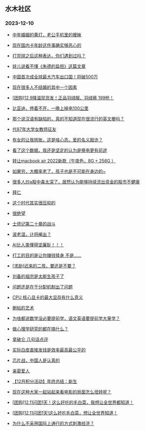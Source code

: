 ## 水木社区 
### 2023-12-10

+ [中年婚姻的黄灯，老公手机里的暧昧](https://www.mysmth.net/nForum/article/FamilyLife/1766517785)

+ [现在国内卡年龄这件事确实够恶心的](https://www.mysmth.net/nForum/article/WorkLife/3455048)

+ [打完球之后这种表达，你们遇到过吗？](https://www.mysmth.net/nForum/article/Badminton/577303)

+ [娃儿说看不懂《朱德的扁担》这篇文章](https://www.mysmth.net/nForum/article/ChildEducation/2319485)

+ [中国首次成全球最大汽车出口国！将破500万](https://www.mysmth.net/nForum/article/AutoWorld/1944736011)

+ [现在很多人不结婚的其中一个因素](https://www.mysmth.net/nForum/article/Age/20322541)

+ [[团购]12.9降温现货发！正品羽绒服、羽绒裤 199抢！](https://www.mysmth.net/nForum/article/ADAgent_TG/1313869)

+ [比亚迪，停着不开，一晚上掉电100公里](https://www.mysmth.net/nForum/article/GreenAuto/1424155)

+ [那个说汉语有缺陷的，真的不知道现在很流行的英文梗吗？](https://www.mysmth.net/nForum/article/Joke/4140580)

+ [代87年大学女教师征友](https://www.mysmth.net/nForum/article/PieLove/2870696)

+ [有女的让我转账，这是啥心态，爱的名义敲诈？](https://www.mysmth.net/nForum/article/Love/6273903)

+ [看了这个数据，我还是坚定的认为是换电更有前途](https://www.mysmth.net/nForum/article/GreenAuto/1424509)

+ [转让macbook air 2022新款（午夜色，8G + 256G ）](https://www.mysmth.net/nForum/article/SecondComputer/2302983)

+ [如果穷，大概率老了，孩子也是不可能在身边的~](https://www.mysmth.net/nForum/article/Age/20322757)

+ [很多人炒a股中毒太深了，居然认为能够持续流出资金的股市不健康](https://www.mysmth.net/nForum/article/Stock/10717592)

+ [拜仁](https://www.mysmth.net/nForum/article/WorldSoccer/18069489)

+ [这个时代其实很压抑的](https://www.mysmth.net/nForum/article/WorkLife/3456580)

+ [很绝望](https://www.mysmth.net/nForum/article/FamilyLife/1766518080)

+ [士师记第二十章的战斗](https://www.mysmth.net/nForum/article/Literature/132372)

+ [波老湿，计将阉出？](https://www.mysmth.net/nForum/article/Shuibuzhao/49415)

+ [AI比人类懂得坚廉耻！！！](https://www.mysmth.net/nForum/article/ITExpress/2508890)

+ [打工的目的是让你赚钱赎身 不是……](https://www.mysmth.net/nForum/article/WorkLife/3456591)

+ [[求助]迟来的二孩，要还是不要？](https://www.mysmth.net/nForum/article/Children/932718474)

+ [刘备的祖宗是太能生孩子了](https://www.mysmth.net/nForum/article/Joke/4140861)

+ [问题还是在于分配机制出了问题](https://www.mysmth.net/nForum/article/Stock/10716722)

+ [CPU 核心显卡的最大显存有什么意义](https://www.mysmth.net/nForum/article/CompMarket/544310886)

+ [删帖的艺术](https://www.mysmth.net/nForum/article/OldSongs/406939)

+ [为啥都说数学没必要提前学，语文英语要提前学大量学？](https://www.mysmth.net/nForum/article/ChildEducation/2320085)

+ [做心理学研究的都在搞什么？](https://www.mysmth.net/nForum/article/QingJiao/837533)

+ [拿破仑 几句话点评](https://www.mysmth.net/nForum/article/Movie/3552525)

+ [实际白皮直接发钱是效率最高最公平的](https://www.mysmth.net/nForum/article/Stock/10717627)

+ [芯片战，中国人是认真的](https://www.mysmth.net/nForum/article/METech/465147)

+ [亲密爱人](https://www.mysmth.net/nForum/article/OldSongs/406865)

+ [【12月积分活动】年终总结：新生](https://www.mysmth.net/nForum/article/Age/20322778)

+ [现在这种大家一起站起来看电影的局面怎么扭转呢？](https://www.mysmth.net/nForum/article/PreUnivEdu/130122)

+ [[团购]12.11闪团1天！这么好吃的毛白菜，我想让全世界都知道！](https://www.mysmth.net/nForum/article/ADAgent_TG/1313951)

+ [[团购]12.11闪团1天!这么好吃毛白菜，想让全世界知道！](https://www.mysmth.net/nForum/article/ADAgent_TG/1313951)

+ [为什么不采用国际上通行的方式刺激经济？](https://www.mysmth.net/nForum/article/WorkLife/3456118)

